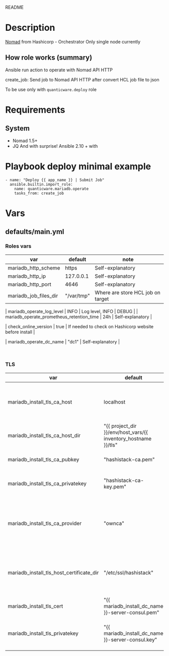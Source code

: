 README
# Description
[Nomad](https://mariadbproject.io/) from Hashicorp - Orchestrator
Only single node currently


## How role works (summary)

Ansible run action to operate with Nomad API HTTP

create_job: Send job to Nomad API HTTP after convert HCL job file to json

To be use only with `quanticware.deploy` role

# Requirements

## System
* Nomad 1.5+
* JQ
And with surprise! Ansible 2.10 + with

# Playbook deploy minimal example

```
- name: "Deploy {{ app_name }} | Submit Job"
  ansible.builtin.import_role:
    name: quanticware.mariadb.operate
    tasks_from: create_job
```

# Vars

## defaults/main.yml

### Roles vars

| var | default | note |
| --- | --- | --- |
| mariadb\_http\_scheme | https | Self-explanatory |
| mariadb\_http\_ip | 127.0.0.1 | Self-explanatory |
| mariadb\_http\_port | 4646 | Self-explanatory |
| mariadb\_job\_files\_dir | "/var/tmp" | Where are store HCL job on target |

| mariadb\_operate\_log\_level | INFO | Log level, INFO | DEBUG |
| mariadb\_operate\_prometheus\_retention\_time | 24h | Self-explanatory |

| check\_online\_version |  true | If needed to check on Hashicorp website before install |

| mariadb\_operate\_dc\_name |  "dc1" | Self-explanatory |

&nbsp;
### TLS
| var | default | note |
| --- | --- | --- |
| mariadb\_install\_tls\_ca\_host | localhost | Which host will use to generate CA authority |
| mariadb\_install\_tls\_ca\_host\_dir |  "\{\{ project\_dir \}\}/env/host\_vars/\{\{ inventory\_hostname \}\}/tls" | Where to put CA keys |
| mariadb\_install\_tls\_ca\_pubkey |  "hashistack-ca.pem" | Name of CA cerficate |
| mariadb\_install\_tls\_ca\_privatekey |  "hashistack-ca-key.pem" | Name of CA private key |
| mariadb\_install\_tls\_ca\_provider |  "ownca" | Which type of CA will use to create cert (don't change) |
| mariadb\_install\_tls\_host\_certificate\_dir |  "/etc/ssl/hashistack" | Where to put CA pubey on target host |
| mariadb\_install\_tls\_cert |  "\{\{ mariadb\_install\_dc\_name \}\}-server-consul.pem" | Name of Consul TLS Cert |
| mariadb\_install\_tls\_privatekey |  "\{\{ mariadb\_install\_dc\_name \}\}-server-consul.key" | Name of Consul TLS Private key |
